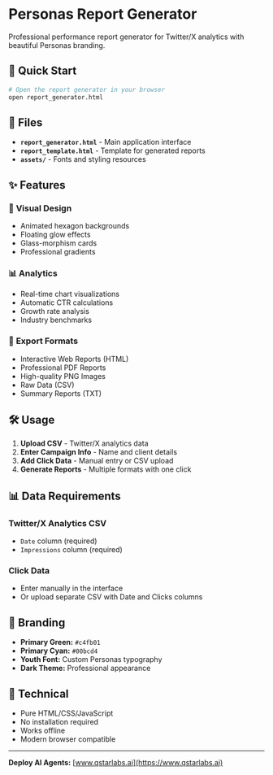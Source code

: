 # Personas Report Generator

Professional performance report generator for Twitter/X analytics with beautiful Personas branding.

## 🚀 Quick Start

```bash
# Open the report generator in your browser
open report_generator.html
```

## 📁 Files

- **`report_generator.html`** - Main application interface
- **`report_template.html`** - Template for generated reports
- **`assets/`** - Fonts and styling resources

## ✨ Features

### 🎨 **Visual Design**
- Animated hexagon backgrounds
- Floating glow effects
- Glass-morphism cards
- Professional gradients

### 📊 **Analytics**
- Real-time chart visualizations
- Automatic CTR calculations
- Growth rate analysis
- Industry benchmarks

### 📄 **Export Formats**
- Interactive Web Reports (HTML)
- Professional PDF Reports
- High-quality PNG Images
- Raw Data (CSV)
- Summary Reports (TXT)

## 🛠️ Usage

1. **Upload CSV** - Twitter/X analytics data
2. **Enter Campaign Info** - Name and client details
3. **Add Click Data** - Manual entry or CSV upload
4. **Generate Reports** - Multiple formats with one click

## 📊 Data Requirements

### Twitter/X Analytics CSV
- `Date` column (required)
- `Impressions` column (required)

### Click Data
- Enter manually in the interface
- Or upload separate CSV with Date and Clicks columns

## 🎨 Branding

- **Primary Green:** `#c4fb01`
- **Primary Cyan:** `#00bcd4`
- **Youth Font:** Custom Personas typography
- **Dark Theme:** Professional appearance

## 🔧 Technical

- Pure HTML/CSS/JavaScript
- No installation required
- Works offline
- Modern browser compatible

---

**Deploy AI Agents:** [www.qstarlabs.ai](https://www.qstarlabs.ai) 